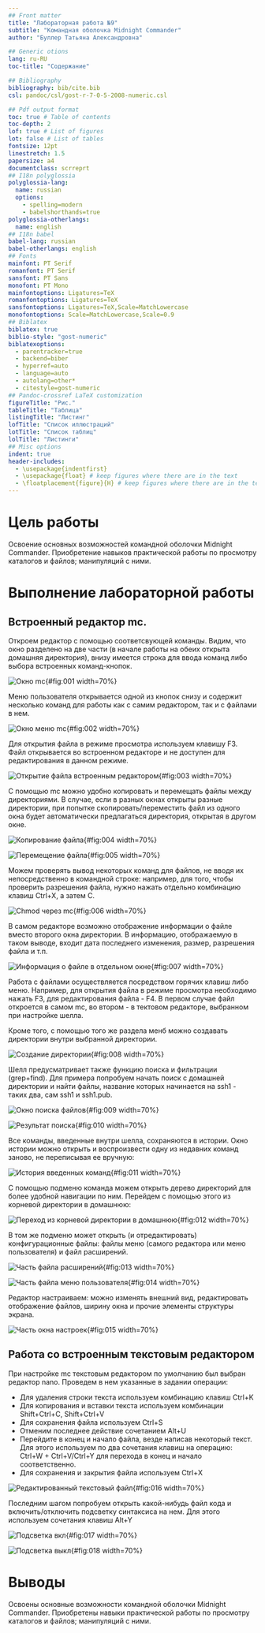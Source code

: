 ```yaml
---
## Front matter
title: "Лабораторная работа №9"
subtitle: "Командная оболочка Midnight Commander"
author: "Буллер Татьяна Александровна"

## Generic otions
lang: ru-RU
toc-title: "Содержание"

## Bibliography
bibliography: bib/cite.bib
csl: pandoc/csl/gost-r-7-0-5-2008-numeric.csl

## Pdf output format
toc: true # Table of contents
toc-depth: 2
lof: true # List of figures
lot: false # List of tables
fontsize: 12pt
linestretch: 1.5
papersize: a4
documentclass: scrreprt
## I18n polyglossia
polyglossia-lang:
  name: russian
  options:
	- spelling=modern
	- babelshorthands=true
polyglossia-otherlangs:
  name: english
## I18n babel
babel-lang: russian
babel-otherlangs: english
## Fonts
mainfont: PT Serif
romanfont: PT Serif
sansfont: PT Sans
monofont: PT Mono
mainfontoptions: Ligatures=TeX
romanfontoptions: Ligatures=TeX
sansfontoptions: Ligatures=TeX,Scale=MatchLowercase
monofontoptions: Scale=MatchLowercase,Scale=0.9
## Biblatex
biblatex: true
biblio-style: "gost-numeric"
biblatexoptions:
  - parentracker=true
  - backend=biber
  - hyperref=auto
  - language=auto
  - autolang=other*
  - citestyle=gost-numeric
## Pandoc-crossref LaTeX customization
figureTitle: "Рис."
tableTitle: "Таблица"
listingTitle: "Листинг"
lofTitle: "Список иллюстраций"
lotTitle: "Список таблиц"
lolTitle: "Листинги"
## Misc options
indent: true
header-includes:
  - \usepackage{indentfirst}
  - \usepackage{float} # keep figures where there are in the text
  - \floatplacement{figure}{H} # keep figures where there are in the text
---
```


# Цель работы

Освоение основных возможностей командной оболочки Midnight Commander. Приобретение навыков практической работы по просмотру каталогов и файлов; манипуляций с ними.

# Выполнение лабораторной работы

## Встроенный редактор mc.

Откроем редактор с помощью соответсвующей команды. Видим, что окно разделено на две части (в начале работы на обеих открыта домашняя директория), внизу имеется строка для ввода команд либо выбора встроенных команд-кнопок.

![Окно mc](image/1.png){#fig:001 width=70%}

Меню пользователя открывается одной из кнопок снизу и содержит несколько команд для работы как с самим редактором, так и с файлами в нем.

![Окно меню mc](image/2.png){#fig:002 width=70%}

Для открытия файла в режиме просмотра используем клавишу F3. Файл открывается во встроенном редакторе и не доступен для редактирования в данном режиме.

![Открытие файла встроенным редактором](image/3.png){#fig:003 width=70%}

С помощью mc можно удобно копировать и перемещать файлы между директориями. В случае, если в разных окнах открыты разные директории, при попытке скопировать/переместить файл из одного окна будет автоматически предлагаться директория, открытая в другом окне.

![Копирование файла](image/4.png){#fig:004 width=70%}

![Перемещение файла](image/5.png){#fig:005 width=70%}

Можем проверять вывод некоторых команд для файлов, не вводя их непосредственно в командной строке: например, для того, чтобы проверить разрешения файла, нужно нажать отдельно комбинацию клавиш Ctrl+X, а затем C.

![Сhmod через mc](image/6.png){#fig:006 width=70%}

В самом редакторе возможно отображение информации о файле вместо второго окна директории. В информацию, отображаемую в таком выводе, входит дата последнего изменения, размер, разрешения файла и т.п.

![Информация о файле в отдельном окне](image/7.png){#fig:007 width=70%}

Работа с файлами осуществляется посредством горячих клавиш либо меню. Например, для открытия файла в режиме просмотра необходимо нажать F3, для редактирования файла - F4. В первом случае файл откроется в самом mc, во втором - в тектовом редакторе, выбранном при настройке шелла.

Кроме того, с помощью того же раздела менб можно создавать директории внутри выбранной директории.

![Создание директории](image/8.png){#fig:008 width=70%}

Шелл предусматривает также функцию поиска и фильтрации (grep+find). Для примера попробуем начать поиск с домашней директории и найти файлы, название которых начинается на ssh1 - таких два, сам ssh1 и ssh1.pub. 

![Окно поиска файлов](image/9.png){#fig:009 width=70%}

![Результат поиска](image/10.png){#fig:010 width=70%}

Все команды, введенные внутри шелла, сохраняются в истории. Окно истории можно открыть и воспроизвести одну из недавних команд заново, не переписывая ее вручную:

![История введенных команд](image/11.png){#fig:011 width=70%}

С помощью подменю команда можем открыть дерево директорий для более удобной навигации по ним. Перейдем с помощью этого из корневой директории в домашнюю:

![Переход из корневой директории в домашнюю](image/12.png){#fig:012 width=70%}

В том же подменю может открыть (и отредактировать) конфигурационные файлы: файлы меню (самого редактора или меню пользователя) и файл расширений.

![Часть файла расширений](image/13.png){#fig:013 width=70%}

![Часть файла меню пользователя](image/14.png){#fig:014 width=70%}

Редактор настраиваем: можно изменять внешний вид, редактировать отображение файлов, ширину окна и прочие элементы структуры экрана.

![Часть окна настроек](image/15.png){#fig:015 width=70%}

## Работа со встроенным текстовым редактором

При настройке mc текстовым редактором по умолчанию был выбран редактор nano.
Проведем в нем указанные в задании операции:

* Для удаления строки текста используем комбинацию клавиш Ctrl+K
* Для копирования и вставки текста используем комбинации Shift+Ctrl+C, Shift+Ctrl+V
* Для сохранения файла используем Ctrl+S
* Отменим последнее действие сочетанием Alt+U
* Перейдите в конец и начало файла, везде написав некоторый текст. Для этого используем по два сочетания клавиш на операцию: Ctrl+W + Ctrl+V/Ctrl+Y для перехода в конец и начало соответственно.
* Для сохранения и закрытия файла используем Ctrl+Х

![Редактированный текстовый файл](image/16.png){#fig:016 width=70%}

Последним шагом попробуем открыть какой-нибудь файл кода и включить/отключить подсветку синтаксиса на нем. Для этого используем сочетания клавиш Alt+Y

![Подсветка вкл](image/17.png){#fig:017 width=70%}

![Подсветка выкл](image/18.png){#fig:018 width=70%}

# Выводы

Освоены основные возможности командной оболочки Midnight Commander. Приобретены навыки практической работы по просмотру каталогов и файлов; манипуляций с ними.
